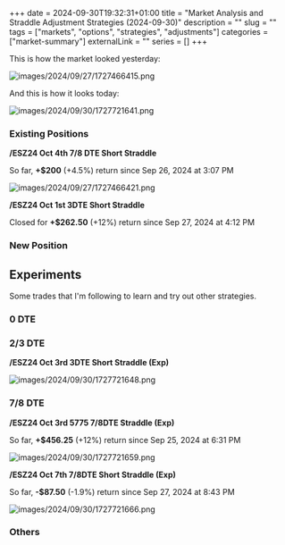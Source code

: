 +++
date = 2024-09-30T19:32:31+01:00
title = "Market Analysis and Straddle Adjustment Strategies (2024-09-30)"
description = ""
slug = ""
tags = ["markets", "options", "strategies", "adjustments"]
categories = ["market-summary"]
externalLink = ""
series = []
+++

This is how the market looked yesterday:

![images/2024/09/27/1727466415.png](/images/2024/09/27/1727466415.png)

And this is how it looks today:

![images/2024/09/30/1727721641.png](/images/2024/09/30/1727721641.png)

### Existing Positions

**/ESZ24 Oct 4th 7/8 DTE Short Straddle**

So far, **+$200** (+4.5%) return since Sep 26, 2024 at 3:07 PM

![images/2024/09/27/1727466421.png](/images/2024/09/27/1727466421.png)

**/ESZ24 Oct 1st 3DTE Short Straddle**

Closed for **+$262.50** (+12%) return since Sep 27, 2024 at 4:12 PM

### New Position

## Experiments

Some trades that I'm following to learn and try out other strategies.

### 0 DTE


### 2/3 DTE

**/ESZ24 Oct 3rd 3DTE Short Straddle (Exp)**

![images/2024/09/30/1727721648.png](/images/2024/09/30/1727721648.png)

### 7/8 DTE

**/ESZ24 Oct 3rd 5775 7/8DTE Straddle (Exp)**

So far, **+$456.25** (+12%) return since Sep 25, 2024 at 6:31 PM

![images/2024/09/30/1727721659.png](/images/2024/09/30/1727721659.png)

**/ESZ24 Oct 7th 7/8DTE Short Straddle (Exp)**

So far, **-$87.50** (-1.9%) return since Sep 27, 2024 at 8:43 PM

![images/2024/09/30/1727721666.png](/images/2024/09/30/1727721666.png)

### Others
